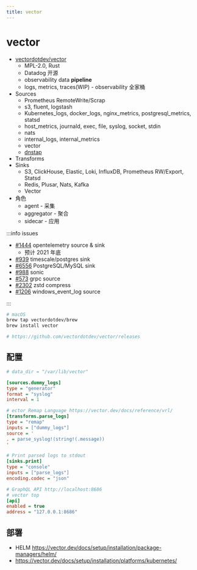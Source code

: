 ```yaml
---
title: vector
---
```


# vector

- [vectordotdev/vector](https://github.com/vectordotdev/vector)
  - MPL-2.0, Rust
  - Datadog 开源
  - observability data **pipeline**
  - logs, metrics, traces(WIP) - observability 全家桶
- Sources
  - Prometheus RemoteWrite/Scrap
  - s3, fluent, logstash
  - Kubernetes_logs, docker_logs, nginx_metrics, postgresql_metrics, statsd
  - host_metrics, journald, exec, file, syslog, socket, stdin
  - nats
  - internal_logs, internal_metrics
  - vector
  - [dnstap](https://dnstap.info/)
- Transforms
- Sinks
  - S3, ClickHouse, Elastic, Loki, InfluxDB, Prometheus RW/Export, Statsd
  - Redis, Plusar, Nats, Kafka
  - Vector
- 角色
  - agent - 采集
  - aggregator - 聚合
  - sidecar - 应用

:::info issues

- [#1444](https://github.com/vectordotdev/vector/issues/1444) opentelemetry source & sink
  - 预计 2021 年底
- [#939](https://github.com/vectordotdev/vector/issues/939) timescale/postgres sink
- [#6556](https://github.com/vectordotdev/vector/issues/6556) PostgreSQL/MySQL sink
- [#988](https://github.com/vectordotdev/vector/issues/988) sonic
- [#573](https://github.com/vectordotdev/vector/issues/573) grpc source
- [#2302](https://github.com/vectordotdev/vector/issues/2302) zstd compress
- [#1206](https://github.com/vectordotdev/vector/issues/1206) windows_event_log source

:::

```bash
# macOS
brew tap vectordotdev/brew
brew install vector

# https://github.com/vectordotdev/vector/releases
```

## 配置

```ini
# data_dir = "/var/lib/vector"

[sources.dummy_logs]
type = "generator"
format = "syslog"
interval = 1

# ector Remap Language https://vector.dev/docs/reference/vrl/
[transforms.parse_logs]
type = "remap"
inputs = ["dummy_logs"]
source = '
. = parse_syslog!(string!(.message))
'

# Print parsed logs to stdout
[sinks.print]
type = "console"
inputs = ["parse_logs"]
encoding.codec = "json"

# GraphQL API http://localhost:8686
# vector top
[api]
enabled = true
address = "127.0.0.1:8686"
```

## 部署
- HELM https://vector.dev/docs/setup/installation/package-managers/helm/
- https://vector.dev/docs/setup/installation/platforms/kubernetes/
